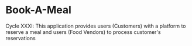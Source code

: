 # Book-A-Meal
Cycle XXXI: This application provides users (Customers) with a platform to reserve a meal and users (Food Vendors) to process customer's reservations
